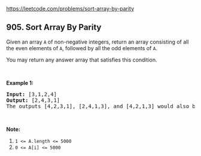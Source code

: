 https://leetcode.com/problems/sort-array-by-parity

## 905. Sort Array By Parity

<div><p>Given an array <code>A</code> of non-negative integers, return an array consisting of all the even elements of <code>A</code>, followed by all the odd elements of <code>A</code>.</p>
<p>You may return any answer array that satisfies this condition.</p>
<p> </p>
<div>
<p><strong>Example 1:</strong></p>
<pre><strong>Input: </strong><span id="example-input-1-1">[3,1,2,4]</span>
<strong>Output: </strong><span id="example-output-1">[2,4,3,1]</span>
The outputs [4,2,3,1], [2,4,1,3], and [4,2,1,3] would also be accepted.
</pre>
<p> </p>
<p><strong>Note:</strong></p>
<ol>
<li><code>1 &lt;= A.length &lt;= 5000</code></li>
<li><code>0 &lt;= A[i] &lt;= 5000</code></li>
</ol>
</div>
</div>
